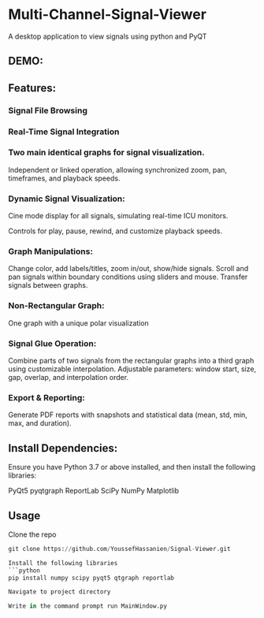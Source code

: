 # Multi-Channel-Signal-Viewer
A desktop application to view signals using python and PyQT
## DEMO:



## Features:
### Signal File Browsing
### Real-Time Signal Integration
### Two main identical graphs for signal visualization.
Independent or linked operation, allowing synchronized zoom, pan, timeframes, and playback speeds.
### Dynamic Signal Visualization:
Cine mode display for all signals, simulating real-time ICU monitors.

Controls for play, pause, rewind, and customize playback speeds.

### Graph Manipulations:
Change color, add labels/titles, zoom in/out, show/hide signals.
Scroll and pan signals within boundary conditions using sliders and mouse.
Transfer signals between graphs.

### Non-Rectangular Graph:
One graph with a unique polar visualization

### Signal Glue Operation:

Combine parts of two signals from the rectangular graphs into a third graph using customizable interpolation.
Adjustable parameters: window start, size, gap, overlap, and interpolation order.

### Export & Reporting:
Generate PDF reports with snapshots and statistical data (mean, std, min, max, and duration).

## Install Dependencies:

Ensure you have Python 3.7 or above installed, and then install the following libraries:

PyQt5
pyqtgraph
ReportLab
SciPy
NumPy
Matplotlib

## Usage
Clone the repo
```python
git clone https://github.com/YoussefHassanien/Signal-Viewer.git

Install the following libraries
```python
pip install numpy scipy pyqt5 qtgraph reportlab

Navigate to project directory

Write in the command prompt run MainWindow.py






